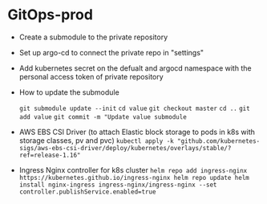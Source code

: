 # GitOps-prod
- Create a submodule to the private repository
- Set up argo-cd to connect the private repo in "settings"
- Add kubernetes secret on the defualt and argocd namespace with the personal access token of private repository


- How to update the submodule

   `git submodule update --init`
   `cd value`
   `git checkout master`
   `cd ..`
   `git add value`
   `git commit -m "Update value submodule`


-  AWS EBS CSI Driver (to attach Elastic block storage to pods in k8s with storage classes, pv and pvc)
   `kubectl apply -k "github.com/kubernetes-sigs/aws-ebs-csi-driver/deploy/kubernetes/overlays/stable/?ref=release-1.16"`


-  Ingress Nginx controller for k8s cluster
   `helm repo add ingress-nginx https://kubernetes.github.io/ingress-nginx
    helm repo update
    helm install nginx-ingress ingress-nginx/ingress-nginx --set controller.publishService.enabled=true`
